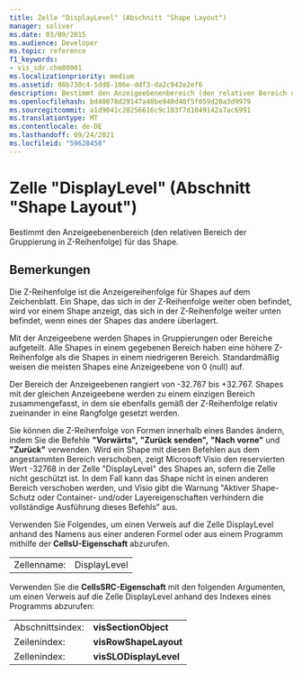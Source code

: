 ```yaml
---
title: Zelle "DisplayLevel" (Abschnitt "Shape Layout")
manager: soliver
ms.date: 03/09/2015
ms.audience: Developer
ms.topic: reference
f1_keywords:
- vis_sdr.chm80001
ms.localizationpriority: medium
ms.assetid: 08b730c4-5dd8-106e-ddf3-da2c942e2ef6
description: Bestimmt den Anzeigeebenenbereich (den relativen Bereich der Gruppierung in Z-Reihenfolge) für das Shape.
ms.openlocfilehash: bd40078d29147a40be940d40f5f059d20a3d9979
ms.sourcegitcommit: a1d9041c20256616c9c183f7d1049142a7ac6991
ms.translationtype: MT
ms.contentlocale: de-DE
ms.lasthandoff: 09/24/2021
ms.locfileid: "59628458"
---
```

# <a name="displaylevel-cell-shape-layout-section"></a>Zelle "DisplayLevel" (Abschnitt "Shape Layout")

Bestimmt den Anzeigeebenenbereich (den relativen Bereich der Gruppierung in Z-Reihenfolge) für das Shape.
  
## <a name="remarks"></a>Bemerkungen

Die Z-Reihenfolge ist die Anzeigereihenfolge für Shapes auf dem Zeichenblatt. Ein Shape, das sich in der Z-Reihenfolge weiter oben befindet, wird vor einem Shape anzeigt, das sich in der Z-Reihenfolge weiter unten befindet, wenn eines der Shapes das andere überlagert. 
  
Mit der Anzeigeebene werden Shapes in Gruppierungen oder Bereiche aufgeteilt. Alle Shapes in einem gegebenen Bereich haben eine höhere Z-Reihenfolge als die Shapes in einem niedrigeren Bereich. Standardmäßig weisen die meisten Shapes eine Anzeigeebene von 0 (null) auf.
  
Der Bereich der Anzeigeebenen rangiert von -32.767 bis +32.767. Shapes mit der gleichen Anzeigeebene werden zu einem einzigen Bereich zusammengefasst, in dem sie ebenfalls gemäß der Z-Reihenfolge relativ zueinander in eine Rangfolge gesetzt werden.
  
Sie können die Z-Reihenfolge von Formen innerhalb eines Bandes ändern, indem Sie die Befehle **"Vorwärts",** **"Zurück senden",** **"Nach vorne"** und **"Zurück"** verwenden. Wird ein Shape mit diesen Befehlen aus dem angestammten Bereich verschoben, zeigt Microsoft Visio den reservierten Wert -32768 in der Zelle "DisplayLevel" des Shapes an, sofern die Zelle nicht geschützt ist. In dem Fall kann das Shape nicht in einen anderen Bereich verschoben werden, und Visio gibt die Warnung "Aktiver Shape-Schutz oder Container- und/oder Layereigenschaften verhindern die vollständige Ausführung dieses Befehls" aus. 
  
Verwenden Sie Folgendes, um einen Verweis auf die Zelle DisplayLevel anhand des Namens aus einer anderen Formel oder aus einem Programm mithilfe der **CellsU-Eigenschaft** abzurufen. 
  
|||
|:-----|:-----|
|Zellenname:  <br/> |DisplayLevel  <br/> |
   
Verwenden Sie die **CellsSRC-Eigenschaft** mit den folgenden Argumenten, um einen Verweis auf die Zelle DisplayLevel anhand des Indexes eines Programms abzurufen: 
  
|||
|:-----|:-----|
|Abschnittsindex:  <br/> |**visSectionObject** <br/> |
|Zeilenindex:  <br/> |**visRowShapeLayout** <br/> |
|Zellenindex:  <br/> |**visSLODisplayLevel** <br/> |
   

